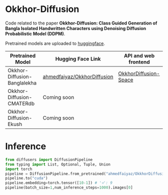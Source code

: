 # Okkhor-Diffusion
Code related to the paper **Okkhor-Diffusion: Class Guided Generation of Bangla Isolated Handwritten Characters using Denoising Diffusion Probabilistic Model (DDPM)**.

Pretrained models are uploaded to [huggingface](https://huggingface.co/models?other=diffusers%3AOkkhorDiffusionPipeline).

| Pretrained Model                   | Hugging Face Link                                      |                          API and web frontend          |
| ---------------------------------- | ------------------------------------------------------- |-------------------------------------------------------|
| Okkhor-Diffusion-Banglalekha       | [ahmedfaiyaz/OkkhorDiffusion](https://huggingface.co/ahmedfaiyaz/OkkhorDiffusion) | [OkkhorDiffusion-Space](https://huggingface.co/spaces/ahmedfaiyaz/OkkhorDiffusion) |
| Okkhor-Diffusion-CMATERdb          | Coming soon                                |        
| Okkhor-Diffusion-Ekush             | Coming soon                                   |


# Inference

```py
from diffusers import DiffusionPipeline
from typing import List, Optional, Tuple, Union
import torch
pipeline = DiffusionPipeline.from_pretrained("ahmedfaiyaz/OkkhorDiffusion",custom_pipeline="ahmedfaiyaz/OkkhorDiffusion",embedding=torch.float16)
pipeline.to("cuda")
pipeline.embedding=torch.tensor([10-1]) # 'ও': 9
pipeline(batch_size=1,num_inference_steps=1000).images[0]


